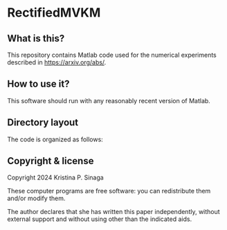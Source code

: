 # RectifiedMVKM

## What is this?

This repository contains Matlab code used for the numerical experiments described in https://arxiv.org/abs/. 

## How to use it?

This software should run with any reasonably recent version of Matlab.

## Directory layout

The code is organized as follows:

## Copyright & license

Copyright 2024 Kristina P. Sinaga

These computer programs are free software: you can redistribute them
and/or modify them.


The author declares that she has written this paper independently, without external support and without using other than the indicated aids.
